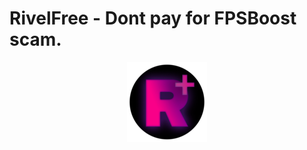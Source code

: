 # RivelFree - Dont pay for FPSBoost scam.

<p align="center">
  <img src="https://github.com/lemonekq/RivelFree/blob/main/res/rounded-128.png">
</p>
